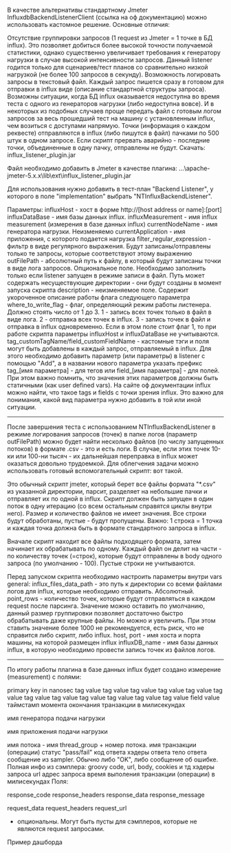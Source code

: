 В качестве альтернативы стандартному Jmeter InfluxdbBackendListenerClient (ссылка на оф документацию) можно использовать кастомное решение.
Основные отличия:

Отсутствие группировки запросов (1 request из Jmeter = 1 точке в БД influx). Это позволяет добиться более высокой точности получаемой статистики, однако существенно увеличивает требования к генератору нагрузки в случае высокой интенсивности запросов. Данный listener годится только для сценариев/тест планов со сравнительно низкой нагрузкой (не более 100 запросов в секунду).
Возможность логировать запросы в текстовый файл. Каждый запрос пишется сразу в готовом для отправки в influx виде (описание стандартной структуры запроса). Возможны ситуации, когда БД influx оказывается недоступна во время теста с одного из генераторов нагрузки (либо недоступна вовсе). И в некоторых из подобных случаев проще передать файл с готовым логом запросов за весь прошедший тест на машину с установленным influx, чем возиться с доступами напрямую.
Точки (информация о каждом реквесте) отправляются в influx (либо пишутся в файл) пачками по 500 штук в одном запросе. Если скрипт прервать аварийно - последние точки, объединенные в одну пачку, отправлены не будут.
Скачать: influx_listener_plugin.jar

Файл необходимо добавить в Jmeter в качестве плагина: ...\apache-jmeter-5.x.x\lib\ext\influx_listener_plugin.jar

Для использования нужно добавить в тест-план "Backend Listener", у которого в поле "implementation" выбрать "NTInfluxBackendListener".

Параметры:
influxHost - хост в форме http://[host address or name]:[port]
influxDataBase - имя базы данных influx.
influxMeasurement - имя influx measurement (измерения в базе данных influx)
currentNodeName - имя генератора нагрузки. Неизменяемо
currentApplication - имя приложения, с которого подается нагрузка
filter_regular_expression - фильтр в виде регулярного выражения. Будут записаны/отправлены только те запросы, которые соответствуют этому выражению
outFilePath - абсолютный путь к файлу, в который будут записаны точки в виде лога запросов. Опциональное поле. Необходимо заполнить только если listener запущен в режиме записи в файл. Путь может содержать несуществующие директории - они будут созданы в момент запуска скрипта
description - неизменяемое поле. Содержит укороченное описание работы флага следующего параметра
where_to_write_flag - флаг, определяющий режим работы листенера. Должно стоять число от 1 до 3. 1 - запись всех точек только в файл в виде лога. 2 - отправка всех точек в influx. 3 - запись точек в файл и отправка в influx одновременно. Если в этом поле стоит флаг 1, то при работе скрипта параметры influxHost и influxDataBase не учитываются.
tag_customTagName/field_customFieldName - кастомные тэги и поля могут быть добавлены в каждый запрос, отправляемый в influx. Для этого необходимо добавить параметр (или параметры) в listener с помощью "Add", а в названии нового параметра указать префикс tag_[имя параметра] - для тегов или field_[имя параметра] - для полей. При этом важно помнить, что значения этих параметров должны быть статичными (как user defined vars). На сайте оф документации influx можно найти, что такое tags и fields с точки зрения influx. Это важно для понимания, какой вид параметра нужно добавить в той или иной ситуации.

--------------------------------------------------

После завершения теста с использованием NTInfluxBackendListener в режиме логирования запросов (точек) в папке логов (параметр outFilePath) можно будет найти несколько файлов (по числу запущенных потоков) в формате .csv - это и есть логи. В случае, если этих точек 10-ки или 100-ни тысяч - их дальнейшая переправка в influx может оказаться довольно трудоемкой. Для облегчения задачи можно использовать готовый вспомогательный скрипт: вот такой.

Это обычный скрипт jmeter, который берет все файлы формата "*.csv" из указанной директории, парсит, разделяет на небольшие пачки и отправляет их по одной в influx. Скрипт должен быть запущен в один поток в одну итерацию (со всем остальным справятся циклы внутри него). Размер и количество файлов не имеет значения. Все строки будут обработаны, пустые - будут пропущены. Важно: 1 строка = 1 точка и каждая точка должна быть в формате стандартного запроса в influx.

Вначале скрипт находит все файлы подходящего формата, затем начинает их обрабатывать по одному. Каждый файл он делит на части - по количеству точек (=строк), которые будут отправлены в body одного запроса (по умолчанию - 100). Пустые строки не учитываются.

Перед запуском скрипта необходимо настроить параметры внутри vars general:
influx_files_data_path - это путь к директории со всеми файлами логов для influx, которые необходимо отправить. Абсолютный.
point_rows - количество точек, которые будут отправляться в каждом request после парсинга. Значение можно оставить по умолчанию, данный размер группировки позволяет достаточно быстро обрабатывать даже крупные файлы. Но можно и увеличить. При этом ставить значение более 1000 не рекомендуется, есть риск, что не справится либо скрипт, либо influx.
host, port - имя хоста и порта машины, на которой размещен influx
influxDB_name - имя базы данных influx, в которую необходимо провести запись точек из файлов логов.

--------------------------------------------------

По итогу работы плагина в базе данных influx будет создано измерение (measurement) с полями:

primary key in nanosec	tag value	tag value	tag value	tag value	tag value	tag value	tag value	tag value	tag value	tag value	tag value	tag value	field value
таймстамп момента
окончания транзакции
в милисекундах

имя генератора
подачи нагрузки

имя приложения
подачи нагрузки

имя потока - имя thread_group + номер потока.	имя транзакции
(операции)	статус
"pass/fail"	код ответа	хэдеры ответа	тело ответа	сообщение из sampler. Обычно либо "OK", либо сообщение об ошибке.	Полная инфо из сэмплера: groovy code, url, body, cookies и тд	хэдеры запроса	url адрес запроса	время выполения
транзакции (операции)
в милисекундах
Поля:

response_code
response_headers
response_data
response_message

request_data
request_headers
request_url

 - опциональны. Могут быть пусты для сэмплеров, которые не являются request запросами.



Пример дашборда